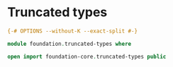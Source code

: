 # Truncated types

```agda
{-# OPTIONS --without-K --exact-split #-}

module foundation.truncated-types where

open import foundation-core.truncated-types public
```
